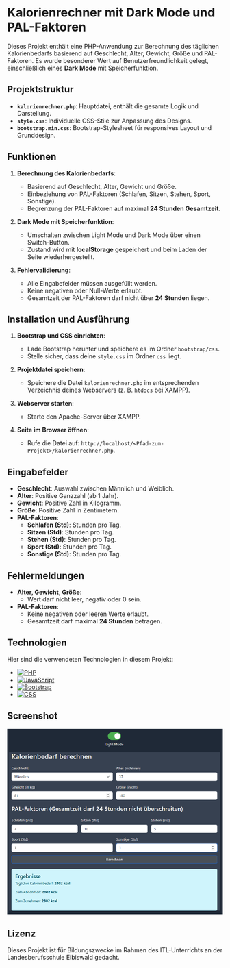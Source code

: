 # Kalorienrechner mit Dark Mode und PAL-Faktoren

Dieses Projekt enthält eine PHP-Anwendung zur Berechnung des täglichen Kalorienbedarfs basierend auf Geschlecht, Alter, Gewicht, Größe und PAL-Faktoren. Es wurde besonderer Wert auf Benutzerfreundlichkeit gelegt, einschließlich eines **Dark Mode** mit Speicherfunktion.

## Projektstruktur

- **`kalorienrechner.php`**: Hauptdatei, enthält die gesamte Logik und Darstellung.
- **`style.css`**: Individuelle CSS-Stile zur Anpassung des Designs.
- **`bootstrap.min.css`**: Bootstrap-Stylesheet für responsives Layout und Grunddesign.

## Funktionen

1. **Berechnung des Kalorienbedarfs**:
   - Basierend auf Geschlecht, Alter, Gewicht und Größe.
   - Einbeziehung von PAL-Faktoren (Schlafen, Sitzen, Stehen, Sport, Sonstige).
   - Begrenzung der PAL-Faktoren auf maximal **24 Stunden Gesamtzeit**.

2. **Dark Mode mit Speicherfunktion**:
   - Umschalten zwischen Light Mode und Dark Mode über einen Switch-Button.
   - Zustand wird mit **localStorage** gespeichert und beim Laden der Seite wiederhergestellt.

3. **Fehlervalidierung**:
   - Alle Eingabefelder müssen ausgefüllt werden.
   - Keine negativen oder Null-Werte erlaubt.
   - Gesamtzeit der PAL-Faktoren darf nicht über **24 Stunden** liegen.

## Installation und Ausführung

1. **Bootstrap und CSS einrichten**:
   - Lade Bootstrap herunter und speichere es im Ordner `bootstrap/css`.
   - Stelle sicher, dass deine `style.css` im Ordner `css` liegt.

2. **Projektdatei speichern**:
   - Speichere die Datei `kalorienrechner.php` im entsprechenden Verzeichnis deines Webservers (z. B. `htdocs` bei XAMPP).

3. **Webserver starten**:
   - Starte den Apache-Server über XAMPP.

4. **Seite im Browser öffnen**:
   - Rufe die Datei auf: `http://localhost/<Pfad-zum-Projekt>/kalorienrechner.php`.

## Eingabefelder

- **Geschlecht**: Auswahl zwischen Männlich und Weiblich.
- **Alter**: Positive Ganzzahl (ab 1 Jahr).
- **Gewicht**: Positive Zahl in Kilogramm.
- **Größe**: Positive Zahl in Zentimetern.
- **PAL-Faktoren**:
  - **Schlafen (Std)**: Stunden pro Tag.
  - **Sitzen (Std)**: Stunden pro Tag.
  - **Stehen (Std)**: Stunden pro Tag.
  - **Sport (Std)**: Stunden pro Tag.
  - **Sonstige (Std)**: Stunden pro Tag.

## Fehlermeldungen

- **Alter, Gewicht, Größe**:
  - Wert darf nicht leer, negativ oder 0 sein.
- **PAL-Faktoren**:
  - Keine negativen oder leeren Werte erlaubt.
  - Gesamtzeit darf maximal **24 Stunden** betragen.

## Technologien

Hier sind die verwendeten Technologien in diesem Projekt:

- [![PHP](https://img.shields.io/badge/PHP-%23777BB4.svg?&style=for-the-badge&logo=php&logoColor=white)](https://www.php.net/)
- [![JavaScript](https://img.shields.io/badge/JavaScript-%23F7DF1E.svg?&style=for-the-badge&logo=javascript&logoColor=black)](https://developer.mozilla.org/en-US/docs/Web/JavaScript)
- [![Bootstrap](https://img.shields.io/badge/Bootstrap-%23563D7C.svg?&style=for-the-badge&logo=bootstrap&logoColor=white)](https://getbootstrap.com/)
- [![CSS](https://img.shields.io/badge/CSS3-%231572B6.svg?&style=for-the-badge&logo=css3&logoColor=white)](https://developer.mozilla.org/en-US/docs/Web/CSS)

## Screenshot

![Kalorienrechner](https://github.com/dino-2602/Kalorienrechner/blob/main/Kalorienrechner/screenshots/Kalorienbedarf%20berechnen.png)

## Lizenz

Dieses Projekt ist für Bildungszwecke im Rahmen des ITL-Unterrichts an der Landesberufsschule Eibiswald gedacht.
